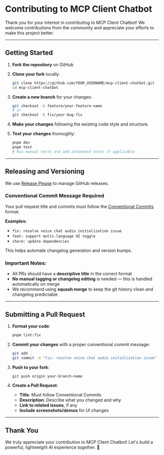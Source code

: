 # Contributing to MCP Client Chatbot

Thank you for your interest in contributing to MCP Client Chatbot! We welcome contributions from the community and appreciate your efforts to make this project better.

---

## Getting Started

1. **Fork the repository** on GitHub

2. **Clone your fork** locally:

   ```bash
   git clone https://github.com/YOUR_USERNAME/mcp-client-chatbot.git
   cd mcp-client-chatbot
   ```

3. **Create a new branch** for your changes:

   ```bash
   git checkout -b feature/your-feature-name
   # or
   git checkout -b fix/your-bug-fix
   ```

4. **Make your changes** following the existing code style and structure.

5. **Test your changes** thoroughly:

   ```bash
   pnpm dev
   pnpm test
   # Run manual tests and add automated tests if applicable
   ```

---

## Releasing and Versioning

We use [Release Please](https://github.com/googleapis/release-please) to manage GitHub releases.

### Conventional Commit Message Required

Your pull request title and commits must follow the [Conventional Commits](https://www.conventionalcommits.org/) format.

**Examples:**

* `fix: resolve voice chat audio initialization issue`
* `feat: support multi-language UI toggle`
* `chore: update dependencies`

This helps automate changelog generation and version bumps.

### Important Notes:

* All PRs should have a **descriptive title** in the correct format
* **No manual tagging or changelog editing** is needed — this is handled automatically on merge
* We recommend using **squash merge** to keep the git history clean and changelog predictable

---

## Submitting a Pull Request

1. **Format your code**:

   ```bash
   pnpm lint:fix
   ```

2. **Commit your changes** with a proper conventional commit message:

   ```bash
   git add .
   git commit -m "fix: resolve voice chat audio initialization issue"
   ```

3. **Push to your fork**:

   ```bash
   git push origin your-branch-name
   ```

4. **Create a Pull Request**:

   * **Title**: Must follow Conventional Commits
   * **Description**: Describe what you changed and why
   * **Link to related issues**, if any
   * **Include screenshots/demos** for UI changes

---

## Thank You

We truly appreciate your contribution to MCP Client Chatbot! Let's build a powerful, lightweight AI experience together. 🚀
